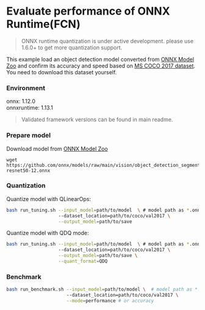 # Evaluate performance of ONNX Runtime(FCN) 
>ONNX runtime quantization is under active development. please use 1.6.0+ to get more quantization support. 

This example load an object detection model converted from [ONNX Model Zoo](https://github.com/onnx/models) and confirm its accuracy and speed based on [MS COCO 2017 dataset](https://cocodataset.org/#download). You need to download this dataset yourself.

### Environment
onnx: 1.12.0  
onnxruntime: 1.13.1
> Validated framework versions can be found in main readme.

### Prepare model
Download model from [ONNX Model Zoo](https://github.com/onnx/models)

```shell
wget https://github.com/onnx/models/raw/main/vision/object_detection_segmentation/fcn/model/fcn-resnet50-12.onnx
```

### Quantization

Quantize model with QLinearOps:

```bash
bash run_tuning.sh --input_model=path/to/model  \ # model path as *.onnx
                   --dataset_location=path/to/coco/val2017 \
                   --output_model=path/to/save
```

Quantize model with QDQ mode:

```bash
bash run_tuning.sh --input_model=path/to/model  \ # model path as *.onnx
                   --dataset_location=path/to/coco/val2017 \
                   --output_model=path/to/save \
                   --quant_format=QDQ
```

### Benchmark

```bash
bash run_benchmark.sh --input_model=path/to/model \  # model path as *.onnx
                      --dataset_location=path/to/coco/val2017 \
                      --mode=performance # or accuracy
```
